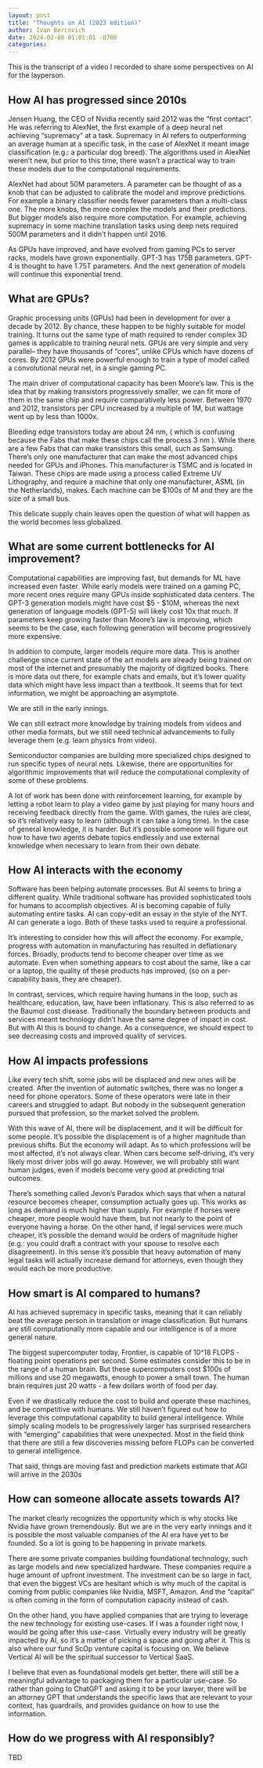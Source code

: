 ```yaml
---
layout: post
title: "Thoughts on AI (2023 edition)"
author: Ivan Bercovich
date: 2024-02-08 01:01:01 -0700
categories:
---
```


This is the transcript of a video I recorded to share some perspectives on AI for the layperson.

## How AI has progressed since 2010s

Jensen Huang, the CEO of Nvidia recently said 2012 was the “first contact”. He was referring to AlexNet, the first example of a deep neural net achieving “supremacy” at a task. Supremacy in AI refers to outperforming an average human at a specific task, in the case of AlexNet it meant image classification (e.g.: a particular dog breed). The algorithms used in AlexNet weren’t new, but prior to this time, there wasn’t a practical way to train these models due to the computational requirements.

AlexNet had about 50M parameters. A parameter can be thought of as a knob that can be adjusted to calibrate the model and improve predictions. For example a binary classifier needs fewer parameters than a multi-class one. The more knobs, the more complex the models and their predictions. But bigger models also require more computation. For example, achieving supremacy in some machine translation tasks using deep nets required 500M parameters and it didn’t happen until 2016.

As GPUs have improved, and have evolved from gaming PCs to server racks, models have grown exponentially. GPT-3 has 175B parameters. GPT-4 is thought to have 1.75T parameters. And the next generation of models will continue this exponential trend.

## What are GPUs?

Graphic processing units (GPUs) had been in development for over a decade by 2012. By chance, these happen to be highly suitable for model training. It turns out the same type of math required to render complex 3D games is applicable to training neural nets. GPUs are very simple and very parallel– they have thousands of “cores”, unlike CPUs which have dozens of cores. By 2012 GPUs were powerful enough to train a type of model called a convolutional neural net, in a single gaming PC.

The main driver of computational capacity has been Moore’s law. This is the idea that by making transistors progressively smaller, we can fit more of them in the same chip and require comparatively less power. Between 1970 and 2012, transistors per CPU increased by a multiple of 1M, but wattage went up by less than 1000x.

Bleeding edge transistors today are about 24 nm, ( which is confusing because the Fabs that make these chips call the process 3 nm ). While there are a few Fabs that can make transistors this small, such as Samsung. There’s only one manufacturer that can make the most advanced chips needed for GPUs and iPhones. This manufacturer is TSMC and is located in Taiwan. These chips are made using a process called Extreme UV Lithography, and require a machine that only one manufacturer, ASML (in the Netherlands), makes. Each machine can be $100s of M and they are the size of a small bus.

This delicate supply chain leaves open the question of what will happen as the world becomes less globalized.

## What are some current bottlenecks for AI improvement?

Computational capabilities are improving fast, but demands for ML have increased even faster. While early models were trained on a gaming PC, more recent ones require many GPUs inside sophisticated data centers. The GPT-3 generation models might have cost $5 - $10M, whereas the next generation of language models (GPT-5) will likely cost 10x that much. If parameters keep growing faster than Moore’s law is improving, which seems to be the case, each following generation will become progressively more expensive.

In addition to compute, larger models require more data. This is another challenge since current state of the art models are already being trained on most of the internet and presumably the majority of digitized books. There is more data out there, for example chats and emails, but it’s lower quality data which might have less impact than a textbook. It seems that for text information, we might be approaching an asymptote.

We are still in the early innings.

We can still extract more knowledge by training models from videos and other media formats, but we still need technical advancements to fully leverage them (e.g. learn physics from video).

Semiconductor companies are building more specialized chips designed to run specific types of neural nets. Likewise, there are opportunities for algorithmic improvements that will reduce the computational complexity of some of these problems.

A lot of work has been done with reinforcement learning, for example by letting a robot learn to play a video game by just playing for many hours and receiving feedback directly from the game. With games, the rules are clear, so it’s relatively easy to learn (although it can take a long time). In the case of general knowledge, it is harder. But it’s possible someone will figure out how to have two agents debate topics endlessly and use external knowledge when necessary to learn from their own debate.

## How AI interacts with the economy

Software has been helping automate processes. But AI seems to bring a different quality. While traditional software has provided sophisticated tools for humans to accomplish objectives. AI is becoming capable of fully automating entire tasks. AI can copy-edit an essay in the style of the NYT. AI can generate a logo. Both of these tasks used to require a professional.

It’s interesting to consider how this will affect the economy. For example, progress with automation in manufacturing has resulted in deflationary forces. Broadly, products tend to become cheaper over time as we automate. Even when something appears to cost about the same, like a car or a laptop, the quality of these products has improved, (so on a per-capability basis, they are cheaper).

In contrast, services, which require having humans in the loop, such as healthcare, education, law, have been inflationary. This is also referred to as the Baumol cost disease. Traditionally the boundary between products and services meant technology didn’t have the same degree of impact in cost. But with AI this is bound to change. As a consequence, we should expect to see decreasing costs and improved quality of services.

## How AI impacts professions

Like every tech shift, some jobs will be displaced and new ones will be created. After the invention of automatic switches, there was no longer a need for phone operators. Some of these operators were late in their careers and struggled to adapt. But nobody in the subsequent generation pursued that profession, so the market solved the problem.

With this wave of AI, there will be displacement, and it will be difficult for some people. It’s possible the displacement is of a higher magnitude than previous shifts. But the economy will adapt. As to which professions will be most affected, it’s not always clear. When cars become self-driving, it’s very likely most driver jobs will go away. However, we will probably still want human judges, even if models become very good at predicting trial outcomes.

There’s something called Jevon’s Paradox which says that when a natural resource becomes cheaper, consumption actually goes up. This works as long as demand is much higher than supply. For example if horses were cheaper, more people would have them, but not nearly to the point of everyone having a horse. On the other hand, if legal services were much cheaper, it’s possible the demand would be orders of magnitude higher (e.g.: you could draft a contract with your spouse to resolve each disagreement). In this sense it’s possible that heavy automation of many legal tasks will actually increase demand for attorneys, even though they would each be more productive.

## How smart is AI compared to humans?

AI has achieved supremacy in specific tasks, meaning that it can reliably beat the average person in translation or image classification. But humans are still computationally more capable and our intelligence is of a more general nature.

The biggest supercomputer today, Frontier, is capable of 10^18 FLOPS - floating point operations per second. Some estimates consider this to be in the range of a human brain. But these supercomputers cost $100s of millions and use 20 megawatts, enough to power a small town. The human brain requires just 20 watts - a few dollars worth of food per day.

Even if we drastically reduce the cost to build and operate these machines, and be competitive with humans. We still haven’t figured out how to leverage this computational capability to build general intelligence. While simply scaling models to be progressively larger has surprised researchers with “emerging” capabilities that were unexpected. Most in the field think that there are still a few discoveries missing before FLOPs can be converted to general intelligence.

That said, things are moving fast and prediction markets estimate that AGI will arrive in the 2030s

## How can someone allocate assets towards AI?

The market clearly recognizes the opportunity which is why stocks like Nvidia have grown tremendously. But we are in the very early innings and it is possible the most valuable companies of the AI era have yet to be founded. So a lot is going to be happening in private markets.

There are some private companies building foundational technology, such as large models and new specialized hardware. These companies require a huge amount of upfront investment. The investment can be so large in fact, that even the biggest VCs are hesitant which is why much of the capital is coming from public companies like Nvidia, MSFT, Amazon. And the “capital” is often coming in the form of computation capacity instead of cash.

On the other hand, you have applied companies that are trying to leverage the new technology for existing use-cases. If I was a founder right now, I would be going after this use-case. Virtually every industry will be greatly impacted by AI, so it’s a matter of picking a space and going after it. This is also where our fund ScOp venture capital is focusing on. We believe Vertical AI will be the spiritual successor to Vertical SaaS.

I believe that even as foundational models get better, there will still be a meaningful advantage to packaging them for a particular use-case. So rather than going to ChatGPT and asking it to be your lawyer, there will be an attorney GPT that understands the specific laws that are relevant to your context, has guardrails, and provides guidance on how to use the information.

## How do we progress with AI responsibly?

TBD
